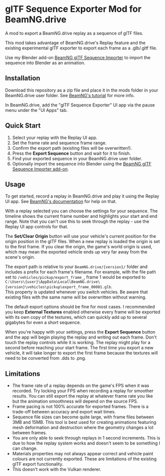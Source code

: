 # glTF Sequence Exporter Mod for BeamNG.drive

A mod to export a BeamNG.drive replay as a sequence of glTF files.

This mod takes advantage of BeamNG.drive's Replay feature and the existing experimental glTF exporter to export each frame as a .glb/.gltf file.

Use my Blender add-on [BeamNG glTF Sequence Importer](https://github.com/oli-caon/beamng-gltf-sequence-importer) to import the sequence into Blender as an animation.

## Installation

Download this repository as a zip file and place it in the mods folder in your BeamNG.drive user folder. See [BeamNG's tutorial](https://documentation.beamng.com/tutorials/mods/installing-mods/#manual-installation) for more info.

In BeamNG.drive, add the "glTF Sequence Exporter" UI app via the pause menu under the "UI Apps" tab.

## Quick Start

1. Select your replay with the Replay UI app.
2. Set the frame rate and sequence frame range.
3. Confirm the export path (existing files will be overwritten!).
4. Press the **Export Sequence** button and wait for it to finish.
5. Find your exported sequence in your BeamNG.drive user folder.
6. Optionally import the sequence into Blender using the [BeamNG glTF Sequence Importer add-on](https://github.com/oli-caon/beamng-gltf-sequence-importer).

## Usage

To get started, record a replay in BeamNG.drive and play it using the Replay UI app. See [BeamNG's documentation](https-external://documentation.beamng.com/getting_started/replay) for help on that.

With a replay selected you can choose the settings for your sequence. The timeline shows the current frame number and highlights your start and end range. Note that you can't use this to seek through the replay - use the Replay UI app controls for that.

The **Set/Clear Origin** button will use your vehicle's current position for the origin position in the glTF files. When a new replay is loaded the origin is set to the first frame. If you clear the origin, the game's world origin is used, which may mean the exported vehicle ends up very far away from the scene's origin.

The export path is relative to your `BeamNG.drive/{version}/` folder and includes a prefix for each frame's filename.
For example, with the file path set to `/vehicles/pickup/export_frame_`, frame 1 would be exported to `C:\Users\{user}\AppData\Local\BeamNG.drive\{version}\vehicles\pickup\export_frame_00001.glb`.  
This property is updated whenever you switch vehicles. Be aware that existing files with the same name will be overwritten without warning.

The default export options should be fine for most cases. I recommended you keep **External Textures**  enabled otherwise every frame will be exported with its own copy of the textures, which can quickly add up to several gigabytes for even a short sequence.

When you're happy with your settings, press the **Export Sequence** button and the app will begin playing the replay and writing out each frame. Don't touch the replay controls while it is working. The replay might play for a second before reaching your start frame. The first time you export a new vehicle, it will take longer to export the first frame because the textures will need to be converted from .dds to .png.

## Limitations

- The frame rate of a replay depends on the game's FPS when it was recorded. Try locking your FPS when recording a replay for smoother results. You can still export the replay at whatever frame rate you like but the animation smoothness will depend on the source FPS.
- Frame pacing is not 100% accurate for exported frames. There is a trade-off between accuracy and export wait times.
- Sequence file sizes can become quite large, with frame files between 3MB and 15MB. This tool is best used for creating animations featuring mesh deformation and destruction where the geometry changes a lot between frames.
- You are only able to seek through replays in 1 second increments. This is due to how the replay system works and doesn't seem to be something I can change.
- Materials properties may not always appear correct and vehicle paint colours are not currently exported. These are limitations of the existing glTF export functionality.
- This doesn't work with the Vulkan renderer.
